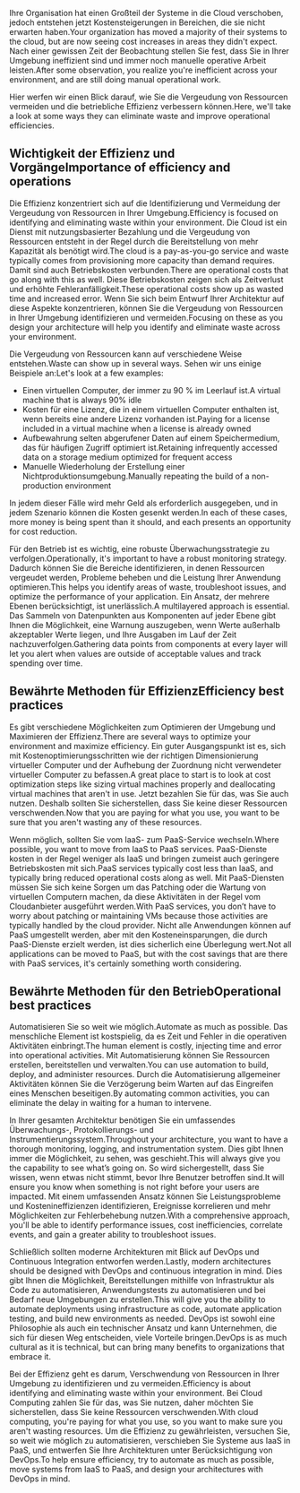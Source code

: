 <span data-ttu-id="47bdc-101">Ihre Organisation hat einen Großteil der Systeme in die Cloud verschoben, jedoch entstehen jetzt Kostensteigerungen in Bereichen, die sie nicht erwarten haben.</span><span class="sxs-lookup"><span data-stu-id="47bdc-101">Your organization has moved a majority of their systems to the cloud, but are now seeing cost increases in areas they didn't expect.</span></span> <span data-ttu-id="47bdc-102">Nach einer gewissen Zeit der Beobachtung stellen Sie fest, dass Sie in Ihrer Umgebung ineffizient sind und immer noch manuelle operative Arbeit leisten.</span><span class="sxs-lookup"><span data-stu-id="47bdc-102">After some observation, you realize you're inefficient across your environment, and are still doing manual operational work.</span></span> 

<span data-ttu-id="47bdc-103">Hier werfen wir einen Blick darauf, wie Sie die Vergeudung von Ressourcen vermeiden und die betriebliche Effizienz verbessern können.</span><span class="sxs-lookup"><span data-stu-id="47bdc-103">Here, we'll take a look at some ways they can eliminate waste and improve operational efficiencies.</span></span>

## <a name="importance-of-efficiency-and-operations"></a><span data-ttu-id="47bdc-104">Wichtigkeit der Effizienz und Vorgänge</span><span class="sxs-lookup"><span data-stu-id="47bdc-104">Importance of efficiency and operations</span></span>

<span data-ttu-id="47bdc-105">Die Effizienz konzentriert sich auf die Identifizierung und Vermeidung der Vergeudung von Ressourcen in Ihrer Umgebung.</span><span class="sxs-lookup"><span data-stu-id="47bdc-105">Efficiency is focused on identifying and eliminating waste within your environment.</span></span> <span data-ttu-id="47bdc-106">Die Cloud ist ein Dienst mit nutzungsbasierter Bezahlung und die Vergeudung von Ressourcen entsteht in der Regel durch die Bereitstellung von mehr Kapazität als benötigt wird.</span><span class="sxs-lookup"><span data-stu-id="47bdc-106">The cloud is a pay-as-you-go service and waste typically comes from provisioning more capacity than demand requires.</span></span> <span data-ttu-id="47bdc-107">Damit sind auch Betriebskosten verbunden.</span><span class="sxs-lookup"><span data-stu-id="47bdc-107">There are operational costs that go along with this as well.</span></span> <span data-ttu-id="47bdc-108">Diese Betriebskosten zeigen sich als Zeitverlust und erhöhte Fehleranfälligkeit.</span><span class="sxs-lookup"><span data-stu-id="47bdc-108">These operational costs show up as wasted time and increased error.</span></span> <span data-ttu-id="47bdc-109">Wenn Sie sich beim Entwurf Ihrer Architektur auf diese Aspekte konzentrieren, können Sie die Vergeudung von Ressourcen in Ihrer Umgebung identifizieren und vermeiden.</span><span class="sxs-lookup"><span data-stu-id="47bdc-109">Focusing on these as you design your architecture will help you identify and eliminate waste across your environment.</span></span>

<span data-ttu-id="47bdc-110">Die Vergeudung von Ressourcen kann auf verschiedene Weise entstehen.</span><span class="sxs-lookup"><span data-stu-id="47bdc-110">Waste can show up in several ways.</span></span> <span data-ttu-id="47bdc-111">Sehen wir uns einige Beispiele an:</span><span class="sxs-lookup"><span data-stu-id="47bdc-111">Let's look at a few examples:</span></span>

* <span data-ttu-id="47bdc-112">Einen virtuellen Computer, der immer zu 90 % im Leerlauf ist.</span><span class="sxs-lookup"><span data-stu-id="47bdc-112">A virtual machine that is always 90% idle</span></span>
* <span data-ttu-id="47bdc-113">Kosten für eine Lizenz, die in einem virtuellen Computer enthalten ist, wenn bereits eine andere Lizenz vorhanden ist.</span><span class="sxs-lookup"><span data-stu-id="47bdc-113">Paying for a license included in a virtual machine when a license is already owned</span></span>
* <span data-ttu-id="47bdc-114">Aufbewahrung selten abgerufener Daten auf einem Speichermedium, das für häufigen Zugriff optimiert ist.</span><span class="sxs-lookup"><span data-stu-id="47bdc-114">Retaining infrequently accessed data on a storage medium optimized for frequent access</span></span>
* <span data-ttu-id="47bdc-115">Manuelle Wiederholung der Erstellung einer Nichtproduktionsumgebung.</span><span class="sxs-lookup"><span data-stu-id="47bdc-115">Manually repeating the build of a non-production environment</span></span>

<span data-ttu-id="47bdc-116">In jedem dieser Fälle wird mehr Geld als erforderlich ausgegeben, und in jedem Szenario können die Kosten gesenkt werden.</span><span class="sxs-lookup"><span data-stu-id="47bdc-116">In each of these cases, more money is being spent than it should, and each presents an opportunity for cost reduction.</span></span>

<span data-ttu-id="47bdc-117">Für den Betrieb ist es wichtig, eine robuste Überwachungsstrategie zu verfolgen.</span><span class="sxs-lookup"><span data-stu-id="47bdc-117">Operationally, it's important to have a robust monitoring strategy.</span></span> <span data-ttu-id="47bdc-118">Dadurch können Sie die Bereiche identifizieren, in denen Ressourcen vergeudet werden, Probleme beheben und die Leistung Ihrer Anwendung optimieren.</span><span class="sxs-lookup"><span data-stu-id="47bdc-118">This helps you identify areas of waste, troubleshoot issues, and optimize the performance of your application.</span></span> <span data-ttu-id="47bdc-119">Ein Ansatz, der mehrere Ebenen berücksichtigt, ist unerlässlich.</span><span class="sxs-lookup"><span data-stu-id="47bdc-119">A multilayered approach is essential.</span></span> <span data-ttu-id="47bdc-120">Das Sammeln von Datenpunkten aus Komponenten auf jeder Ebene gibt Ihnen die Möglichkeit, eine Warnung auszugeben, wenn Werte außerhalb akzeptabler Werte liegen, und Ihre Ausgaben im Lauf der Zeit nachzuverfolgen.</span><span class="sxs-lookup"><span data-stu-id="47bdc-120">Gathering data points from components at every layer will let you alert when values are outside of acceptable values and track spending over time.</span></span>

## <a name="efficiency-best-practices"></a><span data-ttu-id="47bdc-121">Bewährte Methoden für Effizienz</span><span class="sxs-lookup"><span data-stu-id="47bdc-121">Efficiency best practices</span></span>

<span data-ttu-id="47bdc-122">Es gibt verschiedene Möglichkeiten zum Optimieren der Umgebung und Maximieren der Effizienz.</span><span class="sxs-lookup"><span data-stu-id="47bdc-122">There are several ways to optimize your environment and maximize efficiency.</span></span> <span data-ttu-id="47bdc-123">Ein guter Ausgangspunkt ist es, sich mit Kostenoptimierungsschritten wie der richtigen Dimensionierung virtueller Computer und der Aufhebung der Zuordnung nicht verwendeter virtueller Computer zu befassen.</span><span class="sxs-lookup"><span data-stu-id="47bdc-123">A great place to start is to look at cost optimization steps like sizing virtual machines properly and deallocating virtual machines that aren't in use.</span></span> <span data-ttu-id="47bdc-124">Jetzt bezahlen Sie für das, was Sie auch nutzen. Deshalb sollten Sie sicherstellen, dass Sie keine dieser Ressourcen verschwenden.</span><span class="sxs-lookup"><span data-stu-id="47bdc-124">Now that you are paying for what you use, you want to be sure that you aren't wasting any of these resources.</span></span>

<span data-ttu-id="47bdc-125">Wenn möglich, sollten Sie vom IaaS- zum PaaS-Service wechseln.</span><span class="sxs-lookup"><span data-stu-id="47bdc-125">Where possible, you want to move from IaaS to PaaS services.</span></span> <span data-ttu-id="47bdc-126">PaaS-Dienste kosten in der Regel weniger als IaaS und bringen zumeist auch geringere Betriebskosten mit sich.</span><span class="sxs-lookup"><span data-stu-id="47bdc-126">PaaS services typically cost less than IaaS, and typically bring reduced operational costs along as well.</span></span> <span data-ttu-id="47bdc-127">Mit PaaS-Diensten müssen Sie sich keine Sorgen um das Patching oder die Wartung von virtuellen Computern machen, da diese Aktivitäten in der Regel vom Cloudanbieter ausgeführt werden.</span><span class="sxs-lookup"><span data-stu-id="47bdc-127">With PaaS services, you don’t have to worry about patching or maintaining VMs because those activities are typically handled by the cloud provider.</span></span> <span data-ttu-id="47bdc-128">Nicht alle Anwendungen können auf PaaS umgestellt werden, aber mit den Kosteneinsparungen, die durch PaaS-Dienste erzielt werden, ist dies sicherlich eine Überlegung wert.</span><span class="sxs-lookup"><span data-stu-id="47bdc-128">Not all applications can be moved to PaaS, but with the cost savings that are there with PaaS services, it's certainly something worth considering.</span></span>

## <a name="operational-best-practices"></a><span data-ttu-id="47bdc-129">Bewährte Methoden für den Betrieb</span><span class="sxs-lookup"><span data-stu-id="47bdc-129">Operational best practices</span></span>

<span data-ttu-id="47bdc-130">Automatisieren Sie so weit wie möglich.</span><span class="sxs-lookup"><span data-stu-id="47bdc-130">Automate as much as possible.</span></span> <span data-ttu-id="47bdc-131">Das menschliche Element ist kostspielig, da es Zeit und Fehler in die operativen Aktivitäten einbringt.</span><span class="sxs-lookup"><span data-stu-id="47bdc-131">The human element is costly, injecting time and error into operational activities.</span></span> <span data-ttu-id="47bdc-132">Mit Automatisierung können Sie Ressourcen erstellen, bereitstellen und verwalten.</span><span class="sxs-lookup"><span data-stu-id="47bdc-132">You can use automation to build, deploy, and administer resources.</span></span> <span data-ttu-id="47bdc-133">Durch die Automatisierung allgemeiner Aktivitäten können Sie die Verzögerung beim Warten auf das Eingreifen eines Menschen beseitigen.</span><span class="sxs-lookup"><span data-stu-id="47bdc-133">By automating common activities, you can eliminate the delay in waiting for a human to intervene.</span></span>

<span data-ttu-id="47bdc-134">In Ihrer gesamten Architektur benötigen Sie ein umfassendes Überwachungs-, Protokollierungs- und Instrumentierungssystem.</span><span class="sxs-lookup"><span data-stu-id="47bdc-134">Throughout your architecture, you want to have a thorough monitoring, logging, and instrumentation system.</span></span> <span data-ttu-id="47bdc-135">Dies gibt Ihnen immer die Möglichkeit, zu sehen, was geschieht.</span><span class="sxs-lookup"><span data-stu-id="47bdc-135">This will always give you the capability to see what’s going on.</span></span> <span data-ttu-id="47bdc-136">So wird sichergestellt, dass Sie wissen, wenn etwas nicht stimmt, bevor Ihre Benutzer betroffen sind.</span><span class="sxs-lookup"><span data-stu-id="47bdc-136">It will ensure you know when something is not right before your users are impacted.</span></span> <span data-ttu-id="47bdc-137">Mit einem umfassenden Ansatz können Sie Leistungsprobleme und Kostenineffizienzen identifizieren, Ereignisse korrelieren und mehr Möglichkeiten zur Fehlerbehebung nutzen.</span><span class="sxs-lookup"><span data-stu-id="47bdc-137">With a comprehensive approach, you'll be able to identify performance issues, cost inefficiencies, correlate events, and gain a greater ability to troubleshoot issues.</span></span>

<span data-ttu-id="47bdc-138">Schließlich sollten moderne Architekturen mit Blick auf DevOps und Continuous Integration entworfen werden.</span><span class="sxs-lookup"><span data-stu-id="47bdc-138">Lastly, modern architectures should be designed with DevOps and continuous integration in mind.</span></span> <span data-ttu-id="47bdc-139">Dies gibt Ihnen die Möglichkeit, Bereitstellungen mithilfe von Infrastruktur als Code zu automatisieren, Anwendungstests zu automatisieren und bei Bedarf neue Umgebungen zu erstellen.</span><span class="sxs-lookup"><span data-stu-id="47bdc-139">This will give you the ability to automate deployments using infrastructure as code, automate application testing, and build new environments as needed.</span></span> <span data-ttu-id="47bdc-140">DevOps ist sowohl eine Philosophie als auch ein technischer Ansatz und kann Unternehmen, die sich für diesen Weg entscheiden, viele Vorteile bringen.</span><span class="sxs-lookup"><span data-stu-id="47bdc-140">DevOps is as much cultural as it is technical, but can bring many benefits to organizations that embrace it.</span></span>

<span data-ttu-id="47bdc-141">Bei der Effizienz geht es darum, Verschwendung von Ressourcen in Ihrer Umgebung zu identifizieren und zu vermeiden.</span><span class="sxs-lookup"><span data-stu-id="47bdc-141">Efficiency is about identifying and eliminating waste within your environment.</span></span> <span data-ttu-id="47bdc-142">Bei Cloud Computing zahlen Sie für das, was Sie nutzen, daher möchten Sie sicherstellen, dass Sie keine Ressourcen verschwenden.</span><span class="sxs-lookup"><span data-stu-id="47bdc-142">With cloud computing, you're paying for what you use, so you want to make sure you aren't wasting resources.</span></span> <span data-ttu-id="47bdc-143">Um die Effizienz zu gewährleisten, versuchen Sie, so weit wie möglich zu automatisieren, verschieben Sie Systeme aus IaaS in PaaS, und entwerfen Sie Ihre Architekturen unter Berücksichtigung von DevOps.</span><span class="sxs-lookup"><span data-stu-id="47bdc-143">To help ensure efficiency, try to automate as much as possible, move systems from IaaS to PaaS, and design your architectures with DevOps in mind.</span></span>